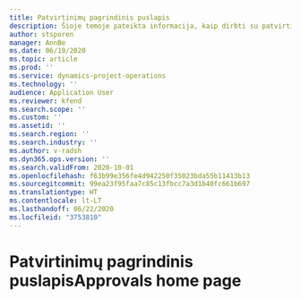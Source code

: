 ```yaml
---
title: Patvirtinimų pagrindinis puslapis
description: Šioje temoje pateikta informacija, kaip dirbti su patvirtinimais „Project operations“.
author: stsporen
manager: AnnBe
ms.date: 06/19/2020
ms.topic: article
ms.prod: ''
ms.service: dynamics-project-operations
ms.technology: ''
audience: Application User
ms.reviewer: kfend
ms.search.scope: ''
ms.custom: ''
ms.assetid: ''
ms.search.region: ''
ms.search.industry: ''
ms.author: v-radsh
ms.dyn365.ops.version: ''
ms.search.validFrom: 2020-10-01
ms.openlocfilehash: f63b99e356fe4d942250f35023bda55b11413b13
ms.sourcegitcommit: 99ea23f95faa7c85c13fbcc7a3d1b40fc661b697
ms.translationtype: HT
ms.contentlocale: lt-LT
ms.lasthandoff: 06/22/2020
ms.locfileid: "3753810"
---
```

# <a name="approvals-home-page"></a><span data-ttu-id="608f0-103">Patvirtinimų pagrindinis puslapis</span><span class="sxs-lookup"><span data-stu-id="608f0-103">Approvals home page</span></span>

